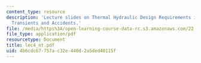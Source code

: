 ```yaml
---
content_type: resource
description: 'Lecture slides on Thermal Hydraulic Design Requirements in Safety Analysis:
  Transients and Accidents.'
file: /media/https%3A/open-learning-course-data-rc.s3.amazonaws.com/22-39-integration-of-reactor-design-operations-and-safety-fall-2006/4b6cdc67757ac32e440d2a5ded40115f_lec4_nt.pdf
file_type: application/pdf
resourcetype: Document
title: lec4_nt.pdf
uid: 4b6cdc67-757a-c32e-440d-2a5ded40115f
---
```


